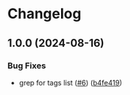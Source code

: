 # Changelog

## 1.0.0 (2024-08-16)


### Bug Fixes

* grep for tags list ([#6](https://github.com/jleight/asdf-rpk/issues/6)) ([b4fe419](https://github.com/jleight/asdf-rpk/commit/b4fe419ca3283e6d710bf8d6a6d6bba2e120e5bb))
